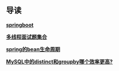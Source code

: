 ## 导读
 **[springboot](/归档总结/springboot)**

**[多线程面试题集合](/归档总结/多线程面试题集合)**

**[spring的bean生命周期](/归档总结/spring的bean生命周期)**

**[MySQL中的distinct和groupby哪个效率更高?](/归档总结/MySQL中的distinct和groupby哪个效率更高)**

